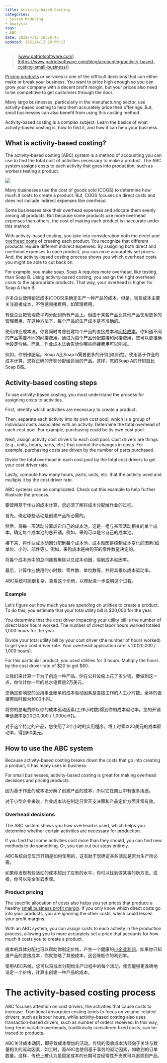```yaml
---
title: Activity-based Costing
categories:
- System Modeling
- Analysis
tags:
- ABC
date: 2021/4/13 18:50:45
updated: 2021/4/13 20:00:13
---
```




> [www.patriotsoftware.com](https://www.patriotsoftware.com/blog/accounting/activity-based-costing-small-business/)

[Pricing products](https://www.patriotsoftware.com/blog/accounting/how-to-price-a-product/) or services is one of the difficult decisions that can either make or break your business. You want to price high enough so you can grow your company with a decent profit margin, but your prices also need to be competitive to get customers through the door.

Many large businesses, particularly in the manufacturing sector, use activity-based costing to help them accurately price their offerings. But, small businesses can also benefit from using this costing method.

Activity-based costing is a complex subject. Learn the basics of what activity-based costing is, how to find it, and how it can help your business.

What is activity-based costing?
-------------------------------

The activity-based costing (ABC) system is a method of accounting you can use to find the total cost of activities necessary to make a product. The ABC system assigns costs to each activity that goes into production, such as workers testing a product.

[![](https://www.patriotsoftware.com/wp-content/uploads/2019/12/activity-based-costing-visual.jpg)](https://www.patriotsoftware.com/wp-content/uploads/2019/12/activity-based-costing-visual.jpg)

Many businesses use the cost of goods sold (COGS) to determine how much it costs to create a product. But, COGS focuses on direct costs and does not include indirect expenses like overhead.

Some businesses take their overhead expenses and allocate them evenly among all products. But because some products use more overhead expenses than others, the cost of making each product is inaccurate under this method.

With activity-based costing, you take into consideration both the direct and [overhead costs](https://www.patriotsoftware.com/blog/accounting/understanding-overhead-expenses/) of creating each product. You recognize that different products require different indirect expenses. By assigning both direct and overhead expenses to each product, you can more accurately set prices. And, the activity-based costing process shows you which overhead costs you might be able to cut back on.

For example, you make soap. Soap A requires more overhead, like testing, than Soap B. Using activity-based costing, you assign the right overhead costs to the appropriate products. That way, your overhead is higher for Soap A than B.

许多企业使用销货成本(COGS)来确定生产一种产品的成本。但是，销货成本主要关注直接成本，不包括间接费用，如管理费用。

有些企业把管理费平均分配到所有产品上。但由于某些产品比其他产品使用更多的管理费用，在这种方法下，每个产品的生产成本是不准确的。

使用作业成本法，你要同时考虑创建每个产品的直接成本和[间接成本](https://www.patriotsoftware.com/blog/accounting/understanding-overhead-expenses/)。你知道不同的产品需要不同的间接费用。通过为每个产品分配直接和间接费用，您可以更准确地设定价格。而且，作业成本法会告诉你哪些间接费用可以削减。

例如，你制作肥皂。Soap A比Soap b需要更多的开销(如测试)。使用基于作业的成本计算，您将正确的开销分配给适当的产品。这样，您的Soap A的开销就比Soap B高。

Activity-based costing steps
----------------------------

To use activity-based costing, you must understand the process for assigning costs to activities.

First, identify which activities are necessary to create a product.

Then, separate each activity into its own cost pool, which is a group of individual costs associated with an activity. Determine the total overhead of each cost pool. For example, purchasing could be its own cost pool.

Next, assign activity cost drivers to each cost pool. Cost drivers are things (e.g., units, hours, parts, etc.) that control the changes in costs. For example, purchasing costs are driven by the number of parts purchased.

Divide the total overhead in each cost pool by the total cost drivers to get your cost driver rate.

Lastly, compute how many hours, parts, units, etc. that the activity used and multiply it by the cost driver rate.

ABC systems can be complicated. Check out this example to help further illustrate the process.

要使用基于作业的成本计算，您必须了解将成本分配给作业的过程。

首先，确定哪些活动是创建产品所必需的。

然后，将每一项活动分离成它自己的成本池，这是一组与某项活动相关的单个成本。确定每个成本池的总开销。例如，采购可以是它自己的成本池。

接下来，将作业成本动因分配到每个成本池。成本动因是控制成本变化的因素(如单位、小时、部件等)。例如，采购成本是由购买的零件数量决定的。

将每个成本池中的总间接费用除以总成本动因，得到成本动因率。

最后，计算作业使用的小时数、零件数、单位数等，并将其乘以成本驱动率。

ABC系统可能很复杂。查看这个示例，以帮助进一步说明这个过程。

### Example

Let’s figure out how much you are spending on utilities to create a product. To do this, you estimate that your total utility bill is $20,000 for the year.

You determine that the cost driver impacting your utility bill is the number of direct labor hours worked. The number of direct labor hours worked totaled 1,000 hours for the year.

Divide your total utility bill by your cost driver (the number of hours worked) to get your cost driver rate. Your overhead application rate is $20 ($20,000 / 1,000 hours).

For this particular product, you used utilities for 3 hours. Multiply the hours by the cost driver rate of \$20 to get $60.

让我们来计算一下为了创造一种产品，你在公共设施上花了多少钱。要做到这一点，你估计你一年的总水电费是2万美元。

您确定影响您的公用事业账单的成本驱动因素是直接工作的人工小时数。全年的直接劳动时数为1000小时。

将你的总电费除以你的成本驱动因素(工作小时数)得到你的成本驱动率。您的开销申请费率是$20($20,000 / 1,000小时)。

对于这个特定的产品，您使用了3个小时的实用程序。将工时乘以20美元的成本驱动率，得到60美元。

How to use the ABC system
-------------------------

Because activity-based costing breaks down the costs that go into creating a product, it has many uses in business.

For small businesses, activity-based costing is great for making overhead decisions and pricing products.

因为基于作业的成本法分解了创建产品的成本，所以它在商业中有很多用途。

对于小型企业来说，作业成本法在制定日常开支决策和产品定价方面非常有效。

### Overhead decisions

The ABC system shows you how overhead is used, which helps you determine whether certain activities are necessary for production.

If you find that some activities cost more than they should, you can find new methods to do something. Or, you can cut out steps entirely.

ABC系统向您显示开销是如何使用的，这有助于您确定某些活动是否为生产所必需。

如果你发现有些活动的成本超出了应有的水平，你可以找到做某事的新方法。或者，你可以完全省去步骤。

### Product pricing

The specific allocation of costs also helps you set prices that produce a healthy [small business profit margin](https://www.patriotsoftware.com/blog/accounting/how-do-you-determine-a-profit-margin/). If you only know which direct costs go into your products, you are ignoring the other costs, which could lessen your profit margins.

With an ABC system, you can assign costs to each activity in the production process, allowing you to more accurately set a price that accounts for how much it costs you to create a product.

成本的具体分配也可以帮助你制定价格，产生一个健康的[小企业利润](https://www.patriotsoftware.com/blog/accounting/how-do-you-determine-a-profit-margin/)。如果你只知道产品的直接成本，你就忽略了其他成本，这会降低你的利润率。

使用ABC系统，您可以将成本分配给生产过程中的每个活动，使您能够更准确地设定一个价格，计算出创建一种产品的成本。

# The activity-based costing process

ABC focuses attention on cost drivers, the activities that cause costs to increase. Traditional absorption costing tends to focus on volume-related drivers, such as labour hours, while activity-based costing also uses transaction-based drivers, such as number of orders received. In this way, long-term variable overheads, traditionally considered fixed costs, can be traced to products.

ABC关注成本动因，即导致成本增加的活动。传统的吸收成本法倾向于关注与数量相关的驱动因素，如工时，而ABC也使用基于事务的驱动因素，如收到的订单数量。这样，传统上被认为是固定成本的长期可变经常性开支就可以追溯到产品。